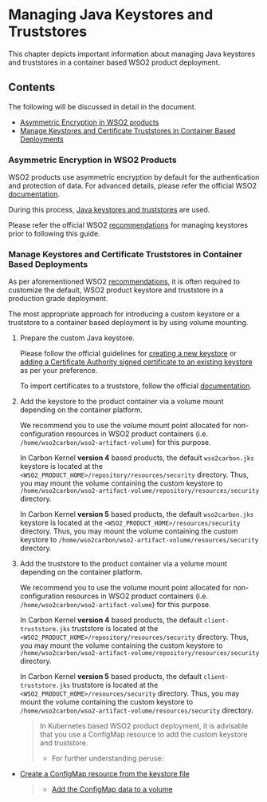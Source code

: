 # Managing Java Keystores and Truststores

This chapter depicts important information about managing Java keystores and truststores in a container based
WSO2 product deployment.

## Contents

The following will be discussed in detail in the document.

* [Asymmetric Encryption in WSO2 products](#asymmetric-encryption-in-wso2-products)
* [Manage Keystores and Certificate Truststores in Container Based Deployments](#manage-keystores-and-certificate-truststores-in-container-based-deployments)

### Asymmetric Encryption in WSO2 Products

WSO2 products use asymmetric encryption by default for the authentication and protection of data. For advanced details,
please refer the official WSO2 [documentation](https://docs.wso2.com/display/ADMIN44x/Using+Asymmetric+Encryption#UsingAsymmetricEncryption-setting_up_keystoresUsageofkeystoresinWSO2products).

During this process, [Java keystores and truststores](https://docs.wso2.com/display/ADMIN44x/Using+Asymmetric+Encryption#UsingAsymmetricEncryption-Understandingkeystoresandtruststores)
are used.

Please refer the official WSO2 [recommendations](https://docs.wso2.com/display/ADMIN44x/Using+Asymmetric+Encryption#UsingAsymmetricEncryption-recommendationsRecommendationsforsettingupkeystoresinWSO2products)
for managing keystores prior to following this guide.

### Manage Keystores and Certificate Truststores in Container Based Deployments

As per aforementioned WSO2 [recommendations](https://docs.wso2.com/display/ADMIN44x/Using+Asymmetric+Encryption#UsingAsymmetricEncryption-recommendationsRecommendationsforsettingupkeystoresinWSO2products),
it is often required to customize the default, WSO2 product keystore and truststore in a production grade deployment.

The most appropriate approach for introducing a custom keystore or a truststore to a container based deployment is by using
volume mounting.

1. Prepare the custom Java keystore.

   Please follow the official guidelines for [creating a new keystore](https://docs.wso2.com/display/ADMIN44x/Creating+New+Keystores#CreatingNewKeystores-Creatinganewkeystore)
   or [adding a Certificate Authority signed certificate to an existing keystore](https://docs.wso2.com/display/ADMIN44x/Creating+New+Keystores#CreatingNewKeystores-ca_certificateAddingCA-signedcertificatestokeystores)
   as per your preference.
   
   To import certificates to a truststore, follow the official [documentation](https://docs.wso2.com/display/ADMIN44x/Creating+New+Keystores#CreatingNewKeystores-Step3:Importingcertificatestothetruststore).
   
2. Add the keystore to the product container via a volume mount depending on the container platform.

   We recommend you to use the volume mount point allocated for non-configuration resources in WSO2 product containers
   (i.e. `/home/wso2carbon/wso2-artifact-volume`) for this purpose.
   
   In Carbon Kernel **version 4** based products, the default `wso2carbon.jks` keystore is located at the
   `<WSO2_PRODUCT_HOME>/repository/resources/security` directory. Thus, you may mount the volume containing the
   custom keystore to `/home/wso2carbon/wso2-artifact-volume/repository/resources/security` directory.
   
   In Carbon Kernel **version 5** based products, the default `wso2carbon.jks` keystore is located at the
   `<WSO2_PRODUCT_HOME>/resources/security` directory. Thus, you may mount the volume containing the custom keystore
   to `/home/wso2carbon/wso2-artifact-volume/resources/security` directory.
   
3. Add the truststore to the product container via a volume mount depending on the container platform.

   We recommend you to use the volume mount point allocated for non-configuration resources in WSO2 product containers
   (i.e. `/home/wso2carbon/wso2-artifact-volume`) for this purpose.
   
   In Carbon Kernel **version 4** based products, the default `client-truststore.jks` truststore is located at the
   `<WSO2_PRODUCT_HOME>/repository/resources/security` directory. Thus, you may mount the volume containing the
   custom keystore to `/home/wso2carbon/wso2-artifact-volume/repository/resources/security` directory.
   
   In Carbon Kernel **version 5** based products, the default `client-truststore.jks` truststore is located at the
   `<WSO2_PRODUCT_HOME>/resources/security` directory. Thus, you may mount the volume containing the custom keystore
   to `/home/wso2carbon/wso2-artifact-volume/resources/security` directory.
    
   > In Kubernetes based WSO2 product deployment, it is advisable that you use a ConfigMap resource to add the custom keystore
   > and truststore.
   > 
   > * For further understanding peruse:
   

- [Create a ConfigMap resource from the keystore file](https://kubernetes.io/docs/tasks/configure-pod-container/configure-pod-configmap/#create-configmaps-from-files)

   > * [Add the ConfigMap data to a volume](https://kubernetes.io/docs/tasks/configure-pod-container/configure-pod-configmap/#add-configmap-data-to-a-volume)
